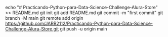 echo "# Practicando-Python-para-Data-Science-Challenge-Alura-Store" >> README.md
git init
git add README.md
git commit -m "first commit"
git branch -M main
git remote add origin https://github.com/JARB2112/Practicando-Python-para-Data-Science-Challenge-Alura-Store.git
git push -u origin main
